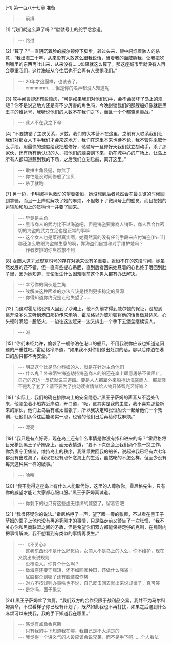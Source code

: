 
[-1] 第一百八十七章 准备
>--- 前排<br>

[1] “我们就这么算了吗？”骷髅号上的舵手忿忿道。
>--- 路过<br>

[2] “算了？”一直阴沉着脸的威尔顿停下脚步，转过头来，眼中闪烁着骇人的杀意，“我出海二十年，从来没有人敢这么跟我说话，当着我的面威胁我，让我把吃到嘴里的东西再吐出来，从来没有……如果就这么算了，那这座城市里就没有人再会尊重我们，这片海域从今往后也不会再有人畏惧我们。”
>--- 20年才这逼样，也该去了。<br>
>--- emmmmm……但是你的名声都没人知道呢<br>

[3] 舵手闻言却还有些顾虑，“可是如果我们对他们动手，会不会破坏了岛上的规矩？你不是说这地方还是有不少厉害的角色吗，今晚封锁我们的那艘船好像就是黑王子的维达号，我听说他们的人数不在我们之下，而且一个个都骁勇善战。”
>--- 此人不在我之下😂<br>

[4] “不要搞错了主次关系，罗兹，我们的大本营不在这里，之前有人联系我们让我们对那女人下手我们才会来这地方，我们在这里本来也待不长，我不管你采取什么手段，用最快的速度给我把船修好，骷髅号一旦修好天我们就立刻动手，杀了那家伙，还有所有他认识的人，把他们的脑袋割下来，扔在城中心的广场上，让岛上所有人都知道惹到我的下场，之后我们立刻启航，离开这里。”
>--- 敢擋主角裝逼，你無了<br>
>--- 你怕是没时间修船了宝贝<br>
>--- 杀了就跑<br>

[7] 另一边，卡琳娜神色激动的望着张恒，她没想到后者竟然会在最关键的时候回到拿骚，而且一上岸就解决了她的麻烦，不但救下了微风号上的船员，而且把她的运输船和船上的货物也一并要了回来。
>--- 毕竟是主角<br>
>--- 黑市商人的武力比不过海盗吧，但是海盗要靠商人销赃，商人靠合作密切的海盗的武力立足也是正常的事嘛<br>
>--- 这个女人也是菜得真实啊，她竟然真的没有任何手段来应付海盗[fn=11]哪还怎么敢跟海盗做生意的啊，靠海盗们自觉和对手维护她吗？<br>
>--- 作者安排的你当然想不到<br>

[8] 女商人这才发现寒鸦号的存在对她来说有多重要，张恒不在的这段时间，她虽然发展的还不错，但一直有些提心吊胆，直到后者回来她悬着的心也终于落回到肚子里，因为她知道，无论发生什么困难眼前这个男人都有办法解决。
>--- 幸亏你的同伙是主角<br>
>--- 唉解决这种困难的办法应该是找到更多稳定的货源<br>
>--- 你得知道你终究是让他失望了……<br>

[12] 而这时霍尼格也带人回到了沙滩上，他不久前才得到威尔顿的保证，没想到离开没多久又听到港口那边传来炮响，霍尼格以为威尔顿将他的话当做耳边风，心头顿时涌起一股怒火，一边往这边赶来一边又排出一个手下去堡垒继续调人。
>--- 派<br>

[15] “你们未经允许，偷袭了一艘停泊在港口的船只，不用我说你应该也知道这问题的严重性吧。”霍尼格冷冷道，“如果我不对你们做出处罚的话，那以后停泊在港口的船只都不再安全。”
>--- 明显这个比是马尔科姆的人，就是在针对主角他们<br>
>--- 什么鬼？外来陌生海盗劫持海盗商人的船还在岸上肆意屠杀不做阻止，自己的这边一反抗就说三道四。要是人人都雇外来船抢劫海盗商人，那拿骚不是乱了套了？请不要为了挑动读者情绪给人物开降智光环好嘛？<br>

[18] “实际上，我们的确在排除岛上的安全隐患。”黑王子萨姆的声音从不远处传来，他刚坐着小船靠近岸边，开口道，“呃，这其实是我的主意，我不喜欢那些新来的家伙，他们上岛后有点太嚣张了，所以我决定和张恒船长一起给他们一个教训，让他们从今往后能老实一点，也省的他们日后再给你找麻烦。”
>--- 漂亮<br>

[19] “我只是有点好奇，现在岛上还有什么事情是你没有掺和进来的吗？”霍尼格将目光移到黑王子萨姆身上，面无表情道，“要不下次议会上我们两个换一换工作，你负责守卫堡垒，维持岛上的秩序，我继续做回我的船长，说起来我已经有六七年都没有出过海了，我现在也有点怀念海上的生活，虽然吃的不怎么样，但至少没有每天这种屎一样的破事。”
>--- 哈哈<br>

[20] “我不觉得这座岛上有什么人能取代你，这里的人尊敬你，霍尼格先生，只有你的威望才能让大家都心服口服。”黑王子萨姆真诚道。
>--- 你剩下的也只有这些虚无缥缈的威望了，留着它吧<br>

[21] “我很怀疑你的说法。”霍尼格哼了一声，望了眼一旁的张恒，不过看在黑王子萨姆的面子上他也没有再追究刚才的事情，只是临走前又警告了一次张恒，“我不关心你和黑商联盟之间的矛盾，但是希望你们双方都能保持足够的克制，在规则内把事情解决，我不想看到有类似的事情再发生。”
>--- 《不关心》<br>
>--- 这老东西也不是什么好货色，女商人不是岛上的人么，你不维护，现在又跳出来说规则<br>
>--- 没枪没人，你算个什么啊？<br>
>--- 做海盗还要守规矩，还不如回家种田，还做什么强盗！<br>
>--- 屁股都歪到哪了还有脸装腔作势<br>
>--- 对方不按规则办事啥也不说，自己反击回去就出来说规律了，真可笑<br>
>--- 是你吗，面子果实<br>

[24] 黑王子萨姆耸了耸肩，“我们双方的合作只限于战利品交易，我并不为马尔科姆卖命，不过看样子你已经有计划了，既然如此我也不再打扰，如果之后遇到什么麻烦可以来找我，我的手下知道我在哪里。”
>--- 感觉有点像香克斯<br>
>--- 只有我的手下知道我在哪，我自己是不太清楚的<br>
>--- 我觉得一个讲义气的人设应该会说兄弟，而不是手下吧……个人看法<br>
